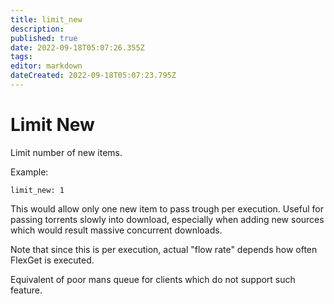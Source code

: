 ```yaml
---
title: limit_new
description: 
published: true
date: 2022-09-18T05:07:26.355Z
tags: 
editor: markdown
dateCreated: 2022-09-18T05:07:23.795Z
---
```


# Limit New
Limit number of new items.

Example:

```
limit_new: 1
```

This would allow only one new item to pass trough per execution.
Useful for passing torrents slowly into download, especially when adding new sources which would result massive concurrent downloads.

Note that since this is per execution, actual "flow rate" depends how often
FlexGet is executed.

Equivalent of poor mans queue for clients which do not support such feature.

